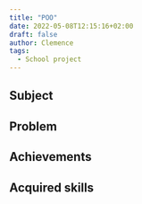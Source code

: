 ```yaml
---
title: "POO"
date: 2022-05-08T12:15:16+02:00
draft: false
author: Clemence
tags:
  - School project
---
```


## Subject

## Problem

## Achievements

## Acquired skills